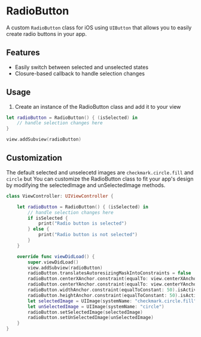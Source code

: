 # RadioButton


A custom `RadioButton` class for iOS using `UIButton` that allows you to easily create radio buttons in your app.

## Features
 * Easily switch between selected and unselected states
* Closure-based callback to handle selection changes

## Usage
1. Create an instance of the RadioButton class and add it to your view 

```swift
let radioButton = RadioButton() { (isSelected) in
    // handle selection changes here
}

view.addSubview(radioButton)
```
## Customization
The default selected and unselecetd images are `checkmark.circle.fill` and `circle`
but You can customize the RadioButton class to fit your app's design by modifying the selectedImage and unSelectedImage methods.

```swift
class ViewController: UIViewController {

    let radioButton = RadioButton() { (isSelected) in
        // handle selection changes here
        if isSelected {
            print("Radio button is selected")
        } else {
            print("Radio button is not selected")
        }
    }

    override func viewDidLoad() {
        super.viewDidLoad()
        view.addSubview(radioButton)
        radioButton.translatesAutoresizingMaskIntoConstraints = false
        radioButton.centerXAnchor.constraint(equalTo: view.centerXAnchor).isActive = true
        radioButton.centerYAnchor.constraint(equalTo: view.centerYAnchor).isActive = true
        radioButton.widthAnchor.constraint(equalToConstant: 50).isActive = true
        radioButton.heightAnchor.constraint(equalToConstant: 50).isActive = true
        let selectedImage = UIImage(systemName: "checkmark.circle.fill")
        let unSelectedImage = UIImage(systemName: "circle")
        radioButton.setSelectedImage(selectedImage)
        radioButton.setUnSelectedImage(unSelectedImage)
    }
}

```

